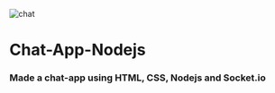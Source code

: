 

![chat](https://user-images.githubusercontent.com/84832101/173193571-dc6a3098-c101-4a4a-8015-f1c43ee7a183.png)

<h1> Chat-App-Nodejs </h1>

<h3> Made a chat-app using HTML, CSS, Nodejs and Socket.io
